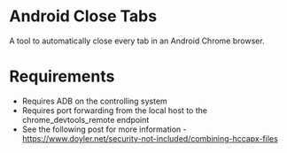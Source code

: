 # Android Close Tabs
A tool to automatically close every tab in an Android Chrome browser.

# Requirements
* Requires ADB on the controlling system
* Requires port forwarding from the local host to the chrome_devtools_remote endpoint
* See the following post for more information - https://www.doyler.net/security-not-included/combining-hccapx-files
